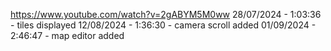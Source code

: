 https://www.youtube.com/watch?v=2gABYM5M0ww
28/07/2024 - 1:03:36 - tiles displayed
12/08/2024 - 1:36:30 - camera scroll added
01/09/2024 - 2:46:47 - map editor added
